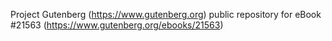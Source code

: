 Project Gutenberg (https://www.gutenberg.org) public repository for eBook #21563 (https://www.gutenberg.org/ebooks/21563)
